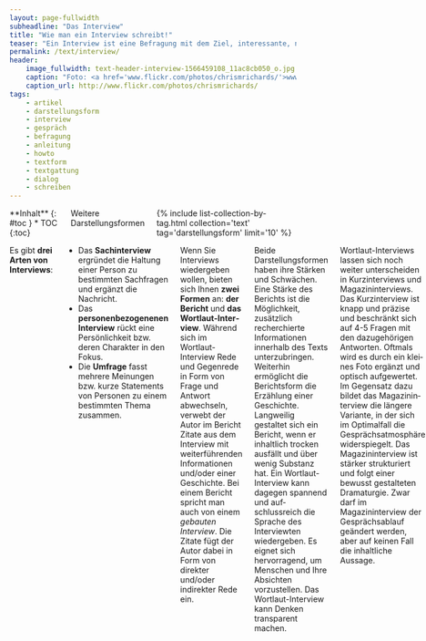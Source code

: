 ```yaml
---
layout: page-fullwidth
subheadline: "Das Interview"
title: "Wie man ein Interview schreibt!"
teaser: "Ein Interview ist eine Befragung mit dem Ziel, interessante, neue und spannende Dinge über und vom Interviewpartner zu erfahren. Neben der Darstellungsform, ist das Interview aber auch eine Recherchemethode."
permalink: /text/interview/
header:
    image_fullwidth: text-header-interview-1566459108_11ac8cb050_o.jpg
    caption: "Foto: <a href='www.flickr.com/photos/chrismrichards/'>www.flickr.com/photos/chrismrichards/</a>"
    caption_url: http://www.flickr.com/photos/chrismrichards/
tags:
    - artikel
    - darstellungsform
    - interview
    - gespräch
    - befragung
    - anleitung
    - howto
    - textform
    - textgattung
    - dialog
    - schreiben
---
```

<div class="row">
<div class="medium-5 medium-push-7 columns" markdown="1">
<div class="panel radius" markdown="1">
**Inhalt**
{: #toc }
*  TOC
{:toc}
</div>
<div class="font-size-h4 b10 sans">Weitere Darstellungsformen</div>
{% include list-collection-by-tag.html collection='text' tag='darstellungsform' limit='10' %}
</div><!-- /.medium-5.columns -->


<div class="medium-7 medium-pull-5 columns" markdown="1">

Es gibt **drei Arten von Interviews**:

*   Das **Sachinterview** ergründet die Haltung einer Person zu bestimmten Sachfragen und ergänzt die Nachricht.
*   Das **personenbezogenenen Interview** rückt eine Persönlichkeit bzw. deren Charakter in den Fokus.
*   Die **Umfrage** fasst mehrere Meinungen bzw. kurze Statements von Personen zu einem bestimmten Thema zusammen.

Wenn Sie Interviews wiederge­ben wollen, bieten sich Ihnen **zwei Formen** an: **der Bericht** und **das Wortlaut-Inter­view**. Während sich im Wortlaut-Interview Rede und Gegenrede in Form von Frage und Antwort abwechseln, verwebt der Autor im Bericht Zitate aus dem Interview mit weiterführenden Informationen und/oder einer Geschichte. Bei einem Bericht spricht man auch von einem _gebauten Interview_. Die Zitate fügt der Autor dabei in Form von direkter und/oder indirek­ter Rede ein.

Beide Darstellungsformen haben ihre Stärken und Schwächen. Eine Stärke des Berichts ist die Möglichkeit, zusätzlich recherchierte Informationen innerhalb des Texts unter­zubringen. Weiterhin ermöglicht die Berichtsform die Erzählung einer Geschichte. Langweilig gestaltet sich ein Bericht, wenn er inhaltlich trocken ausfällt und über wenig Substanz hat. Ein Wortlaut-Interview kann dagegen spannend und auf­schlussreich die Sprache des Interviewten wiedergeben. Es eignet sich hervorra­gend, um Menschen und Ihre Absichten vorzustellen. Das Wortlaut-Interview kann Denken transparent machen.

Wortlaut-Interviews lassen sich noch weiter unterscheiden in Kurzinterviews und Magazininterviews. Das Kurzinterview ist knapp und präzise und beschränkt sich auf 4-5 Fragen mit den dazugehörigen Antworten. Oftmals wird es durch ein klei­nes Foto ergänzt und optisch aufgewertet. Im Gegensatz dazu bildet das Magazinin­terview die längere Variante, in der sich im Optimalfall die Gesprächsatmosphäre widerspiegelt. Das Magazininterview ist stärker strukturiert und folgt einer bewusst gestalteten Dramaturgie. Zwar darf im Magazininterview der Gesprächsablauf geändert werden, aber auf keinen Fall die inhaltliche Aussage.

Der **Prozess**ein Interview für die Veröffentlichung fertig zu stellen, unterteilt sich in **vier Phasen**:

*   **Vorbe­reiten**
*   **Führen**
*   **Verschriftlichen/Vertonen**
*   **Autorisieren**

Eine sorgfältige Arbeitsweise während jeder Phase garantiert, dass das Interview spannend wird und dem Leser interessante Fakten vor Augen führt.



## Vorbereitung des Interview

Damit Interviews gelingen, ist eine [vorausgehende Recherche](http://suche-recherche.de/suchen-recherchieren/index.php) Pflicht. Dazu gehören die Online- und die Offline-Recherche. Je besser Sie für ein Interview gerüstet sind, desto flexibler können Sie mit den Befragten umgehen und das Gespräch vorsichtig steuern. Sind Sie gut vor­bereitet, merkt Ihr Gesprächspartner das und wird es Ihnen mit Respekt und einem interessanten Dialog danken.

<figure>
<img src="{{ site.urlimg }}text-schreiben-interview-144911782.jpg" alt="interview situation">
<figcaption><a href="http://www.shutterstock.com/pic.mhtml?id=144911782&src=id">»Beautiful young celebrity« von Shutterstock</a></figcaption>
</figure>

Wichtig ist bei der Recherche herauszufinden, über welche Themen Ihr Interview­partner bereits gesprochen hat. Sie wissen sicherlich aus eigener Erfahrung, wie öde es sein kann, die eigenen Ferienerlebnisse den Eltern, Freunden und Bekannten immer und immer wieder zu berichten. Aufmerksam und spannend wird es meist dann, wenn jemand eine andersartige Frage stellt und nicht schon wieder fragt: »Wie war denn Barcelona?« Reizvoller wirkt dann eher eine Frage mit vorangegan­gener Behauptung, die den Fokus auf ein Thema lenkt, z.B. wie: »Die Bauten von Gaudí sind mir persönlich viel zu bunt. Ich mag es lieber schlicht und einfach. Wie haben sie denn auf dich gewirkt?«

Verschonen Sie also Ihren Gesprächspartner mit banalen Fragen, die Sie seiner Biografie sowie zahlreichen anderen Interviews und Portraits entnehmen können. Konzentrieren Sie sich lieber auf Teilaspekte und beleuchten und hinterfragen Sie diese. Unterhaltsam und interessant für Ihre Zuhörer und Leser sowie für den Interview­ten sind dabei neue Ideen, Behauptungen und Tatsachen. Nehmen Sie sich Zeit für eine ausführliche Recherche. In der Regel springt dabei ein gutes Interview heraus, wenn Sie nicht gerade auf einen der bereits genannten Problemfälle stoßen.

Auch wenn Sie einen Ablaufplan für das Interview erstellt haben, halten Sie sich nicht starr daran! Dadurch können Ihnen unter Umständen interessante Aussagen durch die Lappen gehen, weil Sie sich zu sehr auf den eigenen vorgefertigten Ablauf fixiert haben. Wären Sie aufmerksam gewesen und hätten Sie im entscheidenden Moment nachgefragt, hätten Sie eine wichtige Tatsache mehr erfahren.



## Durchführung des Interviews

Interviews zu führen, ist eine Kunst für sich. Je feinfühliger und aufmerksamer Sie mit Ihrem Gesprächspartner umgehen, desto angenehmer wird er das Gespräch mit Ihnen empfinden und desto ausführlicher wird er Ihnen antworten. Trotzdem werden Sie in Interviews oft an Grenzen stoßen. In vielen Fällen können Sie sich noch so gut vorbereitet haben – wenn Sie einen wortkargen, mürrischen, desinteressierten oder einfach nur müden Menschen vor sich haben, gestalten sich Interviews oft zäh. Im schlimmsten Fall bleibt nichts verwertbares übrig. Anders gestaltet es sich bei schüchternen Menschen, die behutsam aus ihrem Schneckenhaus gelockt werden müssen und nicht herausgezerrt werden wollen.

Generell sucht man darum zu Beginn einen sanften Einstieg ins Gespräch. Planen Sie vor dem Interview eine Aufwärmphase ein, in der Sie Ihrem Interviewpartner ggf. auch ein paar Dinge über sich selbst erzählen können. Fallen Sie bei dem Dialog nicht gleich mit der Tür ins Haus, es sei denn die Zeit drückt. Nähern Sie sich behutsam den Themen, die Sie besonders interessieren. Dazu gehört auch, dass Sie das Gespräch mit Fragen begin­nen, die für Ihren Gesprächspartner relativ einfach zu beantworten sind. Erst später sollten Sie sich schwierigeren oder kritischeren Fragen widmen.

Für den Abschluss des Interviews eignet sich dagegen eine abschließende Pointe oder ein Ausblick, der neue Entwicklungen, Tendenzen oder Ähnliches in den Blick fasst. Ein solches Ende gibt dem Interview einen abschließenden Schwung. Wenn möglich sollte sollte die Pointe vom Interviewpartner selbst stammen. Es gehört bei einem Inter­view zum guten Ton, das der Interviewte den Dialog selbst beendet. Abschließend bedanken Sie sich bei Ihrem Interviewpartner für das Gespräch damit Sie in guter Erinnerung bleiben.



### Während des Interviews

Während des Interviews kommt es darauf an, dem Interviewpartner gut zuzuhören und sich selbst zurückzunehmen. Das kann bspw. schwierig werden, wenn man den Inter­viewten als Fan verehrt oder ihn für sein Tun bewundert. Achten Sie unbedingt darauf, dass Sie inhaltlich eine gewisse Distanz zu Ihrem Interviewpartner beibehal­ten und sich nicht zu stark mit ihm solidarisieren. Einerseits könnte das als Anbie­derung ausgelegt werden, andererseits sollten Sie immer im Auge behalten, dass es auch in einem Interview vorrangig um Informationen geht, wie subjektiv geprägt sie auch immer sein mögen.

Um wichtige Nuancen in einem Gespräch wahrzunehmen, hilft gutes Zuhören. Bemerkt man interessante Details, hakt man im geeigneten Moment vertiefend nach. Zuhören kann man leicht trainieren. Für die ersten Schritte eignet sich das eigene Umfeld. Setzen Sie sich doch einfach mal mit einem Elternteil oder den Großeltern zusammen und gehen Sie einem neuen Thema auf den Grund. Legen Sie dabei den Schwerpunkt darauf, Neues zu erfahren.

Wenn ihre ersten Interviews nicht ganz nach Plan verlaufen, verlieren Sie nicht den Elan. Blei­ben Sie mutig und analysieren Sie selbstkritisch den Verlauf. Aus der Reflexion kön­nen Sie hilfreiche Schlüsse ziehen, wie Sie ein Interview beim nächsten Mal bunter, einfühlsamer oder kritischer gestalten.

In meinen ersten Jahren als Musikjournalist gab es einige Interviews, die einwand­frei waren, aber viele liefen nicht gerade “geschmeidig”. In einigen Fällen hatte ich bereits nach drei Minuten alle meine Fragen verpulvert, aber keine einzige verwertbare Antwort auf Band. Es gab aber auch Gespräche, die entwickelten sich so rege, dass ich zwar jede Menge Neues erfuhr, aber keine meiner ursprünglich geplanten Fragen beantwortet bekam.

Dann gab es wiederum Gespräche, in denen ich selbst kaum zu Wort kam und der Inter­viewte sein Programm abspulte. Besonders bei meinem allerersten Interview war ich nur eine Projektionsfläche. Ich war in die Fan-Falle getappt. Der Interview-Partner ignorierte einfach meine Fragen und antwortete clever, um seine Botschaft unterzubringen.

Generell gilt: Jedes Interview hat seine Besonderheiten. Mit zunehmender Erfahrung, gelingen Ihnen Interviewgespräch besser und Sie lernen es ein Interview mit den richtigen Fragen lebendig zu gestalten.



### Der richtige Ort für ein Interview

Es lohnt sich bereits bei der Recherche darauf zu achten einen ruhigen Ort für das Interview zu suchen. Selbst Kühl­schränke oder Computerlüfter, die man im ersten Moment nicht direkt wahr­nimmt, manifestieren sich später als lästiges Sirren oder Rauschen auf der Aufnahme und im Radiobeitrag, Podcast oder Video. In öffentlichen Räumen wie Cafés oder hinter einer Bühne dagegen kann man Geräusche bei Gesprächen nicht immer verhindern. Aber selbst an solchen Orten gibt es manchmal ruhigere Ecken, wo weniger Menschen vorbeilaufen und miteinander plaudern. Direkt neben der Küchentür ist nicht unbedingt empfehlenswert. Natürlich werden Sie nicht immer Einfluss auf den Ort des Interviews haben, weil zahlreiche Interviews auch in Büros, Hotelzimmern oder direkt am Ort des Geschehens stattfinden.

Je nach Gesprächspartner kann ein Mikrofon ein störender Faktor sein. Schüch­terne Gesprächspartner, die nicht oft interviewt werden, begegnen oft mit allzu großem Respekt vor einem Mikrofon. Im schlimmsten Fall äußern sie sich wortkarg und ängstlich oder reden gestelzt. Um solche Situationen zu ver­meiden, lohnt sich die Anschaffung eines Mikrofonständers. Kleine Tischstative – z.B. dieses [Tischstativ von Hama](http://www.amazon.de/gp/product/B000V7UAJS/ref=as_li_ss_tl?ie=UTF8&tag=phlow-21&linkCode=as2&camp=1638&creative=19454&creativeASIN=B000V7UAJS) – helfen dabei und passen in jeden Rucksack.

Positioniert man ein Mikrofon mit einem solchen Ständer auf dem Tisch, behält man beide Hände frei. Das hat gleich drei Vorteile: Erstens hält man das Mikrofon nicht permanent unter die Nase des Interviewpartners. Zweitens behält man beide Hände frei für einen Blick in die Unterlagen und die eigene Gestik. Und drittens vergisst der Interviewpartner in der Regel das Mikrofon, dass irgendwann nur noch ein Gegenstand, wie die Flasche Wasser oder der Cappuccino auf dem Tisch.

{% include alert info='<strong>Hinweis:</strong> Noch besser – aber teurer – sind professionelle Ansteckmikrofone, z.B. von <a href="http://de-de.sennheiser.com/lavalier-mikrofone-ansteckmikrofone">Sennheiser</a>. Diese liefern eine hochwertige Aufnahme, sind und unscheinbar und schnell vergessen.' %}

Einen nicht unwesentlichen Nachteil hat ein Tischstativ aber dann doch. Mit größerem Abstand zum Sprecher verschlechtert sich die Qualität und das Gerät nimmt leiser auf. Entscheidend ist in einer solchen Situation, wo Sie das Gespräch aufnehmen und ob Sie es später für eine Radiosendung benötigen. Priorisieren Sie ein unverkrampftes und lockereres Inter­view, dann greifen Sie auf ein Stativ zurück.

Nehmen Sie Interviews nicht für einen Radiobeitrag auf, ist der Abfall in der Qualität nicht so schlimm. Benutzen Sie jedoch das Tonmaterial für Ihren Beitrag, können Sie es später auch noch mit geeigneten Werkzeugen bearbeiten und auf eine bessere Lautstärke frisieren. Hierbei ist die Aufnahme der Stimme des Gesprächspartners das Wichtigste. Die Aufnahme mit zwei Mikrofonen ist natürlich ideal, in der Regel besitzt man jedoch nur eines. Dieses sollten Sie immer zum Gesprächspartner hin ausrichten. Wenn dadurch Ihre eigenen Fragen nicht so gut aufgenommen werden, ist das nicht weiter schlimm. Bei der Produktion können Sie die Fragen auch im Nachhinein noch einsprechen. Mit dieser Methode gehen Sie auf jeden Fall sicher, dass Sie sämtliche Aussagen in angemessener Qualität festhalten.

{% include alert info='<strong>Hinweis:</strong> Manche Geräte, insbesondere Minidisc- und MP3-Player, ermöglichen das Anlegen von Markern während des Interviews. Solche Marker erleichtern die Nachbearbei­tung, weil Sie schon während des Interviews die Aufnahme strukturieren. Beim spä­teren Abhören können Sie dann mit Hilfe der Marker schnell zwischen den einzelnen Abschnitten bzw. Themen hin und herspringen.' %}



## Verschriftlichung des Interviews

Bei der Verschriftlichung von Interviews hilft es manchmal, die Interviews langsa­mer abzuspielen. Dazu muss das Interview auf dem Rechner liegen und mit einem Audio-Editor geöffnet werden. Zwar hören sich solche Interviews im ersten Moment ein wenig schräg an, das Ohr gewöhnt sich aber schnell daran. Das langsa­mere Abspieltempo unterstützt Sie beim Eintippen. Ein weiterer Vorteil eines im Audio-Editor geöffneten Interviews ist die Tatsache, dass Sie auch hier – wie schon bei der Aufnahme – Marker setzen können und anhand der Wellenform schnell erkennen, wo Ihr Gegenüber geantwortet hat und an welcher Stelle Sie eine Frage oder einen Kommentar eingebracht haben. Weiterhin gelingt das Vor- und Zurückspulen innerhalb eines Software-Editors wesentlich schneller als mit den oft kleinen Tasten von Minidisc- und MP3-Recordern.

In Zeitungen und Magazinen werden die Fragen eines Wortlaut-Interviews in der Regel kursiv gesetzt. Davon rate ich Ihnen im Internet ab, denn Kursivschrift auf Webseiten ist in der Regel schwieriger zu lesen als alle anderen Formatierungen. Stattdessen formatieren Sie die Fragen am besten in Fettschrift und nutzen für die Antwort das [<blockquote>](http://de.selfhtml.org/html/text/zitate_adressen.htm)-Tag, das die Antworten in den Normaleinstellungen auf der linken Seite einrückt. Vor die Fragen und Antworten gehört jeweils der Name der spre­chenden Person. Er kann aus Platzgründen im weiteren Verlauf des Wortlaut-Inter­views abgekürzt werden.



## Vertonung des Interviews

Beim Vertonen und Schneiden eines Interviews lohnt es sich, die Fragen und Ant­worten in einzelne Blöcke zu schneiden. Das verbessert einerseits die Übersicht, und andererseits können Sie so gezielt die Lautstärke der jeweiligen Passage nach­bearbeiten und optimieren, indem Sie sie normalisieren oder über das Hüllkurven­werkzeug anpassen. Außerdem ermöglicht Ihnen das Arbeiten mit Blöcken, das Interview etwas umzustellen. Obendrein können Sie einfache Klang­schnipsel wie z.B. Sound-Signaturen oder Musikstücke zwischen den Blöcken platzieren.

Wurden keine Fragen aufgenommen, weil Sie konstant das Mikrofon auf den Inter­view-Partner ausgerichtet haben, müssen diese nachträglich eingesprochen werden. Wenn Sie sich beim Einsprechen verheddern, bleiben Sie locker und wiederholen einfach die Frage ein weiteres Mal. Die Versprecher schneiden Sie in Ruhe anschließend heraus.



## Autorisierung des Interviews

Es gehört zum guten Stil, sich Interviews von seinen Gesprächspartnern autorisie­ren zu lassen. Nach der Verschriftlichung bzw. Vertonung, schicken Sie ihre Produktion dem Interviewpartner vor der Veröffentli­chung noch einmal zu. Dadurch kennt dieser den fertigen Beitrag vor der Verbreitung. Ist er mit der einen oder anderen Aussage nicht oder nicht mehr einverstanden, geben Sie ihm die Gelegenheit, diese zu ändern. Genau genommen sind Sie dazu nicht verpflichtet, aber aus Respekt sollten Sie in diesem Punkt nicht kleinlich sein.

Um das Einverständnis für die Aufnahme Ihres Interviewpartners zu bekommen, reicht es aus, wenn Sie beim Aufzeichnen des Gesprächs das Mikrofon gut sichtbar platzieren. Besser noch ist es, wenn Sie Ihren Interviewpartner zu Beginn des Inter­views fragen, ob Sie das Gespräch auf Band aufnehmen dürfen. Die Anwesenheit eines Zeugen – z.B. ein Fotograf oder Bekannter –, der die klärenden Sätze mitbekom­men hat, kann Ihnen im Nachhinein als Versicherung dienen, dass der Interviewte sein Einverständnis zur Aufzeichnung gegeben hat.

Die Notwendigkeit der Autorisierung hängt mit dem Recht am eige­nen Wort zusammen. Danach kann jeder Mensch z.B. selbst bestim­men, ob seine Aussagen zu einem Thema veröffentlicht werden dürfen oder nicht. Eine Veröffentlichung gegen den Willen des Betroffenen oder auch ein Verdrehen von Aussagen aus einem gekürzten Interview führen zu einer Persönlichkeitsverletzung, die Ansprüche auf Gegendarstellung und Widerruf, aber auch auf Schadensersatz und Schmerzensgeld auslösen kann.



## Gelungene Interviews

[Zeit.de: »Die Angst des Torwarts«](http://www.zeit.de/2006/16/Kahn_2f16) von Henning Sußebach
:   »Oliver Kahn hat den Kampf um seinen Platz im deutschen Tor verloren. Die Geschichte einer persönlichen Tragödie – erzählt anhand eines nie gedruckten Interviews«



## Buchtipps zum Thema Interview

»**Das journalistische Interview«**  
Jürgen Friedrichs und Ulrich Schwingers  
VS Verlag, 2005  
ISBN-10 9783867640480

[Bei Amazon kaufen ›](http://www.amazon.de/gp/product/3531167014/ref=as_li_ss_tl?ie=UTF8&tag=phlow-21&linkCode=as2&camp=1638&creative=19454&creativeASIN=3531167014)
{: .button.radius.success.small }

»**Miteinander Reden«**  
Schulz von Thun  
rororo Verlag, 2011  
ISBN-10 3499627175  

[Bei Amazon kaufen ›](http://www.amazon.de/gp/product/3499627175/ref=as_li_ss_tl?ie=UTF8&tag=phlow-21&linkCode=as2&camp=1638&creative=19454&creativeASIN=3499627175)
{: .button.radius.success.small }

»**Das Interview«**  
Michael Haller  
UVK Medien, 2001  
ISBN-10: 9783896693044  

[Bei Amazon kaufen ›](http://www.amazon.de/gp/product/3896693042/ref=as_li_ss_tl?ie=UTF8&tag=phlow-21&linkCode=as2&camp=1638&creative=19454&creativeASIN=3896693042)
{: .button.radius.success.small }


## Weitere Darstellungsformen

{% include list-collection-by-tag.html collection='text' tag='darstellungsform' limit='10' %}


</div><!-- /.medium-7.columns -->
</div><!-- /.row -->




 [1]: #
 [2]: #
 [3]: #
 [4]: #
 [5]: #
 [6]: #
 [7]: #
 [8]: #
 [9]: #
 [10]: #